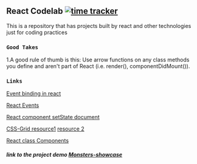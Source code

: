## React Codelab  [![time tracker](https://wakatime.com/badge/github/sharbel93/react-codelabs.svg)](https://wakatime.com/badge/github/sharbel93/react-codelabs)

This is a repository that has projects built by react and other technologies just for coding practices 

### `Good Takes`
1.A good rule of thumb is this: Use arrow functions on any class methods you define and aren't part of React (i.e. render(), componentDidMount()). 

### `Links`
[Event binding in react](https://reactjs.org/docs/handling-events.html)

[React Events](https://reactjs.org/docs/events.html)

[React component setState document](https://reactjs.org/docs/react-component.html#setstate)

[CSS-Grid resource1](https://css-tricks.com/snippets/css/complete-guide-grid/) [resource 2](https://css-tricks.com/snippets/css/complete-guide-grid/)

[React class Components](https://reactjs.org/docs/react-component.html)

##### link to the project demo [Monsters-showcase](https://sharbel93.github.io/react-codelabs/)

